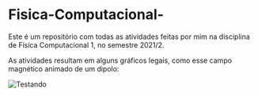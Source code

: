 # Fisica-Computacional-
Este é um repositório com todas as atividades feitas por mim na disciplina de Física Computacional 1, no semestre 2021/2. 

As atividades resultam em alguns gráficos legais, como esse campo magnético animado de um dipolo:


![Testando](https://github.com/ArthurSMg/Fisica-Computacional/blob/main/lista4_fiscomp/animado.gif)
